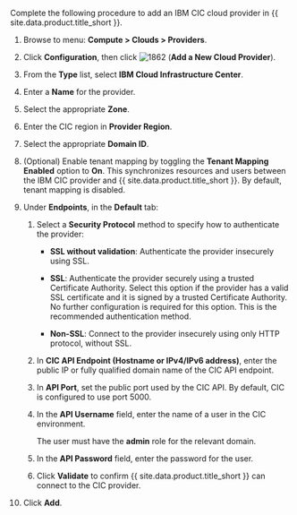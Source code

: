 Complete the following procedure to add an IBM CIC cloud provider in
{{ site.data.product.title_short }}.

1.  Browse to menu: **Compute > Clouds > Providers**.

2.  Click **Configuration**, then click
    ![1862](../../images/1862.png) (**Add a New Cloud Provider**).

3.  From the **Type** list, select **IBM Cloud Infrastructure Center**.

4.  Enter a **Name** for the provider.

5.  Select the appropriate **Zone**.

6.  Enter the CIC region in **Provider Region**.

7.  Select the appropriate **Domain ID**.

8.  (Optional) Enable tenant mapping by toggling the **Tenant Mapping Enabled**
    option to **On**. This synchronizes resources and users between the IBM
    CIC provider and {{ site.data.product.title_short }}. By default,
    tenant mapping is disabled.

9.  Under **Endpoints**, in the **Default** tab:

    1.  Select a **Security Protocol** method to specify how to authenticate the provider:

          - **SSL without validation**: Authenticate the provider insecurely
            using SSL.

          - **SSL**: Authenticate the provider securely using a trusted
            Certificate Authority. Select this option if the provider has a
            valid SSL certificate and it is signed by a trusted Certificate
            Authority. No further configuration is required for this option.
            This is the recommended authentication method.

          - **Non-SSL**: Connect to the provider insecurely using only
            HTTP protocol, without SSL.

    2.  In **CIC API Endpoint (Hostname or IPv4/IPv6 address)**, enter the
        public IP or fully qualified domain name of the CIC API endpoint.

    3.  In **API Port**, set the public port used by the CIC API. By
        default, CIC is configured to use port 5000.

    4.  In the **API Username** field, enter the name of a user in the CIC
        environment.

        <div class="important">

        The user must have the **admin** role for the relevant domain.

        </div>

    5.  In the **API Password** field, enter the password for the user.

    6.  Click **Validate** to confirm {{ site.data.product.title_short }} can
        connect to the CIC provider.

10.  Click **Add**.
